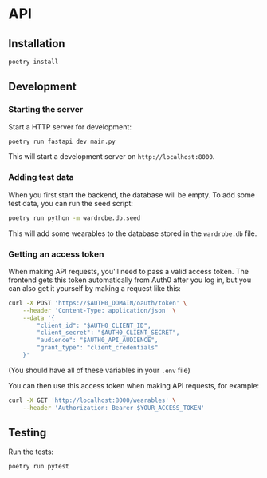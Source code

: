# API

## Installation

```bash
poetry install
```

## Development

### Starting the server

Start a HTTP server for development:

```bash
poetry run fastapi dev main.py
```

This will start a development server on `http://localhost:8000`.

### Adding test data

When you first start the backend, the database will be empty. To add some test data, you can run the seed script:

```bash
poetry run python -m wardrobe.db.seed
```

This will add some wearables to the database stored in the `wardrobe.db` file.

### Getting an access token

When making API requests, you'll need to pass a valid access token. The frontend gets this token automatically from Auth0 after you log in, but you can also get it yourself by making a request like this:

```bash
curl -X POST 'https://$AUTH0_DOMAIN/oauth/token' \
    --header 'Content-Type: application/json' \
    --data '{
        "client_id": "$AUTH0_CLIENT_ID",
        "client_secret": "$AUTH0_CLIENT_SECRET",
        "audience": "$AUTH0_API_AUDIENCE",
        "grant_type": "client_credentials"
    }'
```

(You should have all of these variables in your `.env` file)

You can then use this access token when making API requests, for example:

```bash
curl -X GET 'http://localhost:8000/wearables' \
    --header 'Authorization: Bearer $YOUR_ACCESS_TOKEN'
```

## Testing

Run the tests:

```bash
poetry run pytest
```
